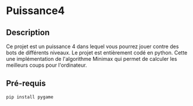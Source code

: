 # Puissance4

## Description

Ce projet est un puissance 4 dans lequel vous pourrez jouer contre des bots de différents niveaux.
Le projet est entièrement codé en python. 
Cette une implémentation de l'algorithme Minimax qui permet de calculer les meilleurs coups pour l'ordinateur.

## Pré-requis

```shell
pip install pygame
```
